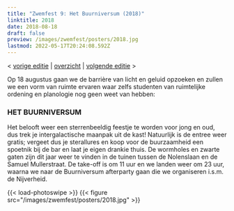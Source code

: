 ```yaml
---
title: "Zwemfest 9: Het Buurniversum (2018)"
linktitle: 2018
date: 2018-08-18
draft: false
preview: /images/zwemfest/posters/2018.jpg
lastmod: 2022-05-17T20:24:08.592Z
---
```

< [vorige editie](/zwemfest/2017) | [overzicht](/zwemfest) | [volgende editie](/zwemfest/2019/) >  

Op 18 augustus gaan we de barrière van licht en geluid opzoeken en zullen we een vorm van ruimte ervaren waar zelfs studenten van ruimtelijke ordening en planologie nog geen weet van hebben: 
### HET BUURNIVERSUM 
Het belooft weer een sterrenbeeldig feestje te worden voor jong en oud, dus trek je intergalactische maanpak uit de kast! Natuurlijk is de entree weer gratis; vergeet dus je sterallures en koop voor de buurzaamheid een spoetnik bij de bar en laat je eigen drankie thuis. 
De wormholes en zwarte gaten zijn dit jaar weer te vinden in de tuinen tussen de Nolenslaan en de Samuel Mullerstraat. De take-off is om 11 uur en we landen weer om 23 uur, waarna we naar de Buurniversum afterparty gaan die we organiseren i.s.m. de Nijverheid. 

{{< load-photoswipe >}}
{{< figure src="/images/zwemfest/posters/2018.jpg"  >}}
